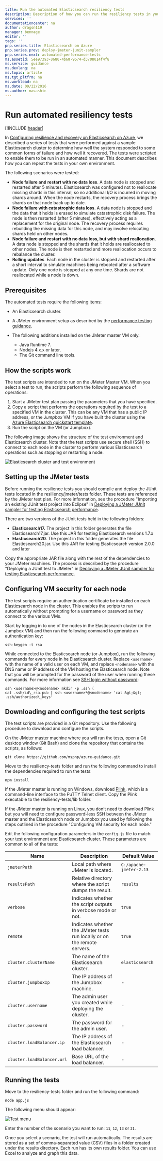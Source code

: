 ```yaml
---
title: Run the automated Elasticsearch resiliency tests
description: Description of how you can run the resiliency tests in your own environment.
services: ''
documentationcenter: na
author: dragon119
manager: bennage
editor: ''
tags: ''
pnp.series.title: Elasticsearch on Azure
pnp.series.prev: deploy-jmeter-junit-sampler
pnp.series.next: automated-performance-tests
ms.assetid: 5ee97393-0680-4b60-9674-d3708014f4f8
ms.service: guidance
ms.devlang: na
ms.topic: article
ms.tgt_pltfrm: na
ms.workload: na
ms.date: 09/22/2016
ms.author: masashin
---
```

# Run automated resiliency tests
[!INCLUDE [header](../_includes/header.md)]

In [Configuring resilience and recovery on Elasticsearch on Azure][elasticsearch-resilience-recovery], we described a series of tests that were performed against a sample Elasticsearch cluster to determine how well the system responded to some common forms of failure and how well it recovered. The tests were scripted to enable them to be run in an automated manner. This document describes how you can repeat the tests in your own environment. 

The following scenarios were tested:

* **Node failure and restart with no data loss**. A data node is stopped and restarted after 5 minutes.
  Elasticsearch was configured not to reallocate missing shards in this interval, so no additional I/O
  is incurred in moving shards around. When the node restarts, the recovery process brings the shards
  on that node back up to date.
* **Node failure with catastrophic data loss**. A data node is stopped and the data that it holds
  is erased to simulate catastrophic disk failure. The node is then restarted (after 5 minutes),
  effectively acting as a replacement for the original node. The recovery process requires
  rebuilding the missing data for this node, and may involve relocating shards held on other nodes.
* **Node failure and restart with no data loss, but with shard reallocation**. A data node is
  stopped and the shards that it holds are reallocated to other nodes. The node is then restarted
  and more reallocation occurs to rebalance the cluster.
* **Rolling updates**. Each node in the cluster is stopped and restarted after a short interval
  to simulate machines being rebooted after a software update. Only one node is stopped at any one time.
  Shards are not reallocated while a node is down.

## Prerequisites
The automated tests require the following items:

* An Elasticsearch cluster.
* A JMeter environment setup as described by the [performance testing guidance]. 
* The following additions installed on the JMeter master VM only.
  
  * Java Runtime 7.
  * Nodejs 4.x.x or later.
  * The Git command line tools.

## How the scripts work
The test scripts are intended to run on the JMeter Master VM. When you select a test to run, the scripts
perform the following sequence of operations:

1. Start a JMeter test plan passing the parameters that you have specified.
2. Copy a script that performs the operations required by the test to a specified VM in the cluster. This can be any VM that has a public IP address, or the *Jumpbox* VM if you have built the cluster using the [Azure Elasticsearch quickstart template](https://github.com/Azure/azure-quickstart-templates/tree/master/elasticsearch).
3. Run the script on the VM (or Jumpbox).

The following image shows the structure of the test environment and Elasticsearch cluster. Note that the test scripts use secure shell (SSH) to connect to each node in the cluster to perform various Elasticsearch operations such as stopping or restarting a node.

![Elasticsearch cluster and test environment](./images/resilience-testing1.png)

## Setting up the JMeter tests
Before running the resilience tests you should compile and deploy the JUnit tests located in the resiliency/jmeter/tests folder. These tests are referenced by the JMeter test plan. For more information, see the procedure "Importing an existing JUnit test project into Eclipse" in [Deploying a JMeter JUnit sampler for testing Elasticsearch performance][Deploying a JMeter JUnit sampler for testing Elasticsearch performance].

There are two versions of the JUnit tests held in the following folders:

* **Elasticsearch17.** The project in this folder generates the file Elasticsearch17.jar. Use this
  JAR for testing Elasticsearch versions 1.7.x
* **Elasticsearch20**. The project in this folder generates the file Elasticsearch20.jar. Use this
  JAR for testing Elasticsearch version 2.0.0 and later

Copy the appropriate JAR file along with the rest of the dependencies to your JMeter machines. The
process is described by the procedure "Deploying a JUnit test to JMeter" in [Deploying a JMeter JUnit sampler for testing Elasticsearch performance].

## Configuring VM security for each node
The test scripts require an authentication certificate be installed on each Elasticsearch node
in the cluster. This enables the scripts to run automatically without prompting for a username or
password as they connect to the various VMs.

Start by logging in to one of the nodes in the Elasticsearch cluster (or the Jumpbox VM) and then
run the following command to generate an authentication key:

```Shell
ssh-keygen -t rsa
```

While connected to the Elasticsearch node (or Jumpbox), run the following commands for every node in
he Elasticsearch cluster. Replace `<username>` with the name of a valid user on each VM, and
replace `<nodename>` with the DNS name or IP address of the VM hosting the Elasticsearch node.
Note that you will be prompted for the password of the user when running these commands.
For more information see [SSH login without password](http://www.linuxproblem.org/art_9.html):

```Shell
ssh <username>@<nodename> mkdir -p .ssh (
cat .ssh/id\_rsa.pub | ssh <username>*@<nodename> 'cat &gt;&gt; .ssh/authorized\_keys'
```

## Downloading and configuring the test scripts
The test scripts are provided in a Git repository. Use the following procedure to download and
configure the scripts.

On the JMeter master machine where you will run the tests, open a Git desktop window (Git Bash)
and clone the repository that contains the scripts, as follows:

```Shell
git clone https://github.com/mspnp/azure-guidance.git
```

Move to the resiliency-tests folder and run the following command to install the dependencies required
to run the tests:

```Shell
npm install
```

If the JMeter master is running on Windows, download [Plink](http://www.chiark.greenend.org.uk/~sgtatham/putty/download.html), which is a command-line interface to the PuTTY Telnet client. Copy the Plink executable to the resiliency-tests/lib folder.

If the JMeter master is running on Linux, you don’t need to download Plink but you will need to
configure password-less SSH between the JMeter master and the Elasticsearch node or Jumpbox
you used by following the steps outlined in the procedure "Configuring VM security for each node." 

Edit the following configuration parameters in the `config.js` file to match your test
environment and Elasticsearch cluster. These parameters are common to all of the tests:

| Name | Description | Default Value |
| --- | --- | --- |
| `jmeterPath` |Local path where JMeter is located. |`C:/apache-jmeter-2.13` |
| `resultsPath` |Relative directory where the script dumps the result. |`results` |
| `verbose` |Indicates whether the script outputs in verbose mode or not. |`true` |
| `remote` |Indicates whether the JMeter tests run locally or on the remote servers. |`true` |
| `cluster.clusterName` |The name of the Elasticsearch cluster. |`elasticsearch` |
| `cluster.jumpboxIp` |The IP address of the Jumpbox machine. |- |
| `cluster.username` |The admin user you created while deploying the cluster. |- |
| `cluster.password` |The password for the admin user. |- |
| `cluster.loadBalancer.ip` |The IP address of the Elasticsearch load balancer. |- |
| `cluster.loadBalancer.url` |Base URL of the load balancer. |- |

## Running the tests
Move to the resiliency-tests folder and run the following command:

```Shell
node app.js
```

The following menu should appear:

![Test menu](./images/resilience-testing2.png)

Enter the number of the scenario you want to run: `11`, `12`, `13` or `21`. 

Once you select a scenario, the test will run automatically. The results are stored as a set of comma-separated value (CSV) files in a folder created under the results directory. Each run has its own results folder.
You can use Excel to analyze and graph this data.

[Running Elasticsearch on Azure]: index.md
[Tuning Data Ingestion Performance for Elasticsearch on Azure]: data-ingestion-performance.md
[performance testing guidance]: performance-testing-environment.md
[JMeter guidance]: implementing-jmeter.md
[Considerations for JMeter]: jmeter-junit-sampler.md
[Query aggregation and performance]: query-aggregation-performance.md
[elasticsearch-resilience-recovery]: resilience-and-recovery.md
[Resilience and Recovery Testing]: automated-resilience-tests.md
[Deploying a JMeter JUnit Sampler for Testing Elasticsearch Performance]: jmeter-junit-sampler.md
